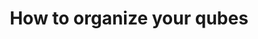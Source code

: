 ---
lang: en
layout: doc
permalink: /doc/how-to-organize-your-qubes/
redirect_to: https://doc.qubes-os.org/en/latest/user/how-to-guides/how-to-organize-your-qubes.html
title: How to organize your qubes
---